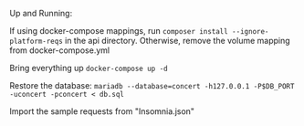 Up and Running:

If using docker-compose mappings, run `composer install --ignore-platform-reqs` in the api directory.
Otherwise, remove the volume mapping from docker-compose.yml

Bring everything up `docker-compose up -d`

Restore the database: `mariadb --database=concert -h127.0.0.1 -P$DB_PORT -uconcert -pconcert < db.sql`

Import the sample requests from "Insomnia.json"
